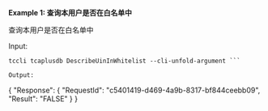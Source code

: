 **Example 1: 查询本用户是否在白名单中**

查询本用户是否在白名单中

Input: 

```
tccli tcaplusdb DescribeUinInWhitelist --cli-unfold-argument ```

Output: 
```
{
    "Response": {
        "RequestId": "c5401419-d469-4a9b-8317-bf844ceebb09",
        "Result": "FALSE"
    }
}
```

